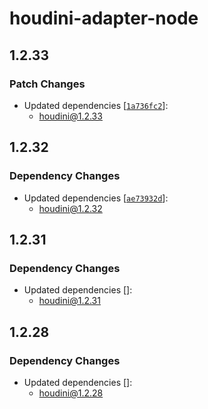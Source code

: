 # houdini-adapter-node

## 1.2.33

### Patch Changes

-   Updated dependencies [[`1a736fc2`](https://github.com/HoudiniGraphql/houdini/commit/1a736fc23aefbfcc7b003d5d1d194ee37c8a8ecb)]:
    -   houdini@1.2.33

## 1.2.32

### Dependency Changes

-   Updated dependencies [[`ae73932d`](https://github.com/HoudiniGraphql/houdini/commit/ae73932da26e9e960dfeb916536048ab99701e98)]:
    -   houdini@1.2.32

## 1.2.31

### Dependency Changes

-   Updated dependencies []:
    -   houdini@1.2.31

## 1.2.28

### Dependency Changes

-   Updated dependencies []:
    -   houdini@1.2.28
